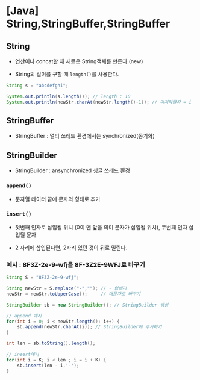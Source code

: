 # [Java] String,StringBuffer,StringBuffer

## String
- 연산이나 concat할 때 새로운 String객체를 만든다.(new)

- String의 길이를 구할 때 `length()`를 사용한다. 

```java
String s = "abcdefghi";

System.out.println(s.length()); // length : 10
System.out.println(newStr.charAt(newStr.length()-1)); // 마지막글자 = i
```

## StringBuffer
- StringBuffer : 멀티 쓰레드 환경에서는 synchronized(동기화)

## StringBuilder
- StringBuilder : ansynchronized 싱글 쓰레드 환경

### `append()`
- 문자열 데이터 끝에 문자의 형태로 추가

### `insert()`
- 첫번째 인자로 삽입될 위치 (0이 맨 앞을 의미 문자가 삽입될 위치), 두번째 인자 삽입될 문자

- 2 자리에 삽입된다면, 2자리 있던 것이 뒤로 밀린다.

### 예시 : 8F3Z-2e-9-wfj을 8F-3Z2E-9WFJ로 바꾸기

```java
String S = "8F3Z-2e-9-wfj";

String newStr = S.replace("-",""); // - 없애기
newStr = newStr.toUpperCase();     // 대문자로 바꾸기

StringBuilder sb = new StringBuilder(); // StringBuilder 생성

// append 예시
for(int i = 0; i < newStr.length(); i++) {
    sb.append(newStr.charAt(i)); // StringBuilder에 추가하기
}

int len = sb.toString().length();

// insert예시
for(int i = K; i < len ; i = i + K) {
    sb.insert(len - i,'-');
}
```

